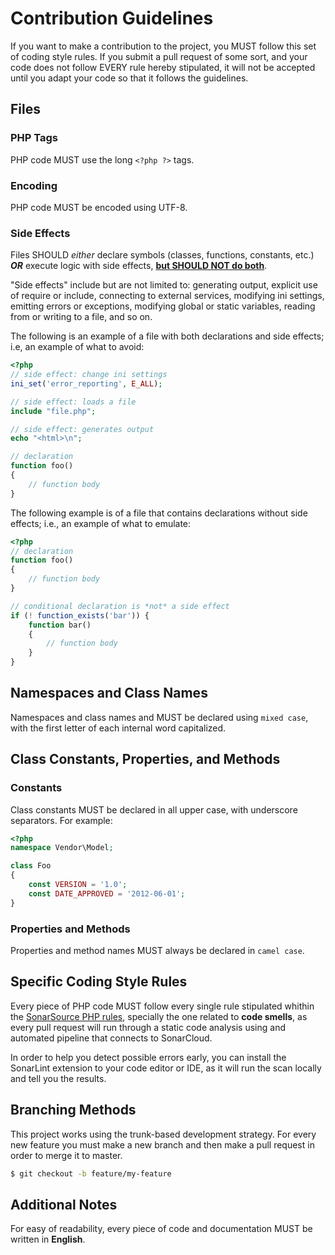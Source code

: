 # Contribution Guidelines

If you want to make a contribution to the project, 
you MUST follow this set of coding style rules.
If you submit a pull request of some sort, and your code does not
follow EVERY rule hereby stipulated, it will not be accepted
until you adapt your code so that it follows the guidelines.

## Files

### PHP Tags
PHP code MUST use the long `<?php ?>` tags.

### Encoding
PHP code MUST be encoded using UTF-8.

### Side Effects
Files SHOULD *either* declare symbols (classes, functions, constants,
etc.) ***OR*** execute logic with side effects, <ins>**but SHOULD NOT do both**</ins>.

"Side effects" include but are not limited to: generating output,
explicit use of require or include, connecting to external services,
modifying ini settings, emitting errors or exceptions, modifying global
or static variables, reading from or writing to a file, and so on.

The following is an example of a file with both declarations and side
effects; i.e, an example of what to avoid:

```php
<?php
// side effect: change ini settings
ini_set('error_reporting', E_ALL);

// side effect: loads a file
include "file.php";

// side effect: generates output
echo "<html>\n";

// declaration
function foo()
{
    // function body
}
```
The following example is of a file that contains declarations without
side effects; i.e., an example of what to emulate:
```php
<?php
// declaration
function foo()
{
    // function body
}

// conditional declaration is *not* a side effect
if (! function_exists('bar')) {
    function bar()
    {
        // function body
    }
}
```

## Namespaces and Class Names
Namespaces and class names and MUST be declared using `mixed case`, with
the first letter of each internal word capitalized.

## Class Constants, Properties, and Methods

### Constants 
Class constants MUST be declared in all upper case, with underscore
separators. For example:
```php
<?php
namespace Vendor\Model;

class Foo
{
    const VERSION = '1.0';
    const DATE_APPROVED = '2012-06-01';
}
```
### Properties and Methods
Properties and method names MUST always be declared in `camel case`.

## Specific Coding Style Rules
Every piece of PHP code MUST follow every single rule stipulated
whithin the [SonarSource PHP rules](https://rules.sonarsource.com/php),
specially the one related to **code smells**, as every pull request
will run through a static code analysis using and automated
pipeline that connects to SonarCloud.

In order to help you detect possible errors early, you can
install the SonarLint extension to your code editor or IDE, as
it will run the scan locally and tell you the results.

## Branching Methods
This project works using the trunk-based development strategy.
For every new feature you must make a new branch and then
make a pull request in order to merge it to master.
```bash
$ git checkout -b feature/my-feature
```

## Additional Notes
For easy of readability, every piece of code and documentation
MUST be written in **English**.
